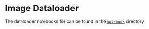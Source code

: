 # Image Dataloader

The dataloader notebooks file can be found in the [`notebook`](https://github.com/Tasfiq-K/image-dataloader/tree/main/notebooks) directory